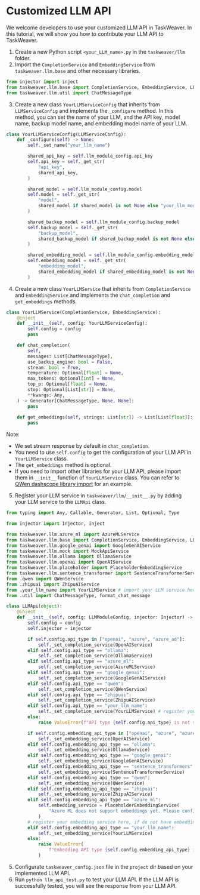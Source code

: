 # Customized LLM API

We welcome developers to use your customized LLM API in TaskWeaver. 
In this tutorial, we will show you how to contribute your LLM API to TaskWeaver.

1. Create a new Python script `<your_LLM_name>.py` in the `taskweaver/llm` folder. 
2. Import the `CompletionService` and `EmbeddingService` from `taskweaver.llm.base` and other necessary libraries.
```python
from injector import inject
from taskweaver.llm.base import CompletionService, EmbeddingService, LLMServiceConfig
from taskweaver.llm.util import ChatMessageType
```
3. Create a new class `YourLLMServiceConfig` that inherits from `LLMServiceConfig` and implements the `_configure` method.
In this method, you can set the name of your LLM, and the API key, model name, backup model name, and embedding model name of your LLM.
```python
class YourLLMServiceConfig(LLMServiceConfig):
    def _configure(self) -> None:
        self._set_name("your_llm_name")

        shared_api_key = self.llm_module_config.api_key
        self.api_key = self._get_str(
            "api_key",
            shared_api_key,
        )

        shared_model = self.llm_module_config.model
        self.model = self._get_str(
            "model",
            shared_model if shared_model is not None else "your_llm_model_name",
        )

        shared_backup_model = self.llm_module_config.backup_model
        self.backup_model = self._get_str(
            "backup_model",
            shared_backup_model if shared_backup_model is not None else self.model,
        )

        shared_embedding_model = self.llm_module_config.embedding_model
        self.embedding_model = self._get_str(
            "embedding_model",
            shared_embedding_model if shared_embedding_model is not None else self.model,
        )
```
4. Create a new class `YourLLMService` that inherits from `CompletionService` and `EmbeddingService` and implements the `chat_completion` and `get_embeddings` methods.
```python
class YourLLMService(CompletionService, EmbeddingService):
    @inject
    def __init__(self, config: YourLLMServiceConfig):
        self.config = config
        pass

    def chat_completion(
        self,
        messages: List[ChatMessageType],
        use_backup_engine: bool = False,
        stream: bool = True,
        temperature: Optional[float] = None,
        max_tokens: Optional[int] = None,
        top_p: Optional[float] = None,
        stop: Optional[List[str]] = None,
        **kwargs: Any,
    ) -> Generator[ChatMessageType, None, None]:
        pass
    
    def get_embeddings(self, strings: List[str]) -> List[List[float]]:
        pass
```
Note:
- We set stream response by default in `chat_completion`.
- You need to use `self.config` to get the configuration of your LLM API in `YourLLMService` class.
- The `get_embeddings` method is optional. 
- If you need to import other libraries for your LLM API, please import them in `__init__` function of `YourLLMService` class.
You can refer to [QWen dashscope library import](https://github.com/microsoft/TaskWeaver/blob/main/taskweaver/llm/qwen.py) for an example.


5. Register your LLM service in `taskweaver/llm/__init__.py` by adding your LLM service to the `LLMApi` class.
```python 
from typing import Any, Callable, Generator, List, Optional, Type

from injector import Injector, inject

from taskweaver.llm.azure_ml import AzureMLService
from taskweaver.llm.base import CompletionService, EmbeddingService, LLMModuleConfig
from taskweaver.llm.google_genai import GoogleGenAIService
from taskweaver.llm.mock import MockApiService
from taskweaver.llm.ollama import OllamaService
from taskweaver.llm.openai import OpenAIService
from taskweaver.llm.placeholder import PlaceholderEmbeddingService
from taskweaver.llm.sentence_transformer import SentenceTransformerService
from .qwen import QWenService
from .zhipuai import ZhipuAIService
from .your_llm_name import YourLLMService # import your LLM service here
from .util import ChatMessageType, format_chat_message

class LLMApi(object):
    @inject
    def __init__(self, config: LLMModuleConfig, injector: Injector) -> None:
        self.config = config
        self.injector = injector

        if self.config.api_type in ["openai", "azure", "azure_ad"]:
            self._set_completion_service(OpenAIService)
        elif self.config.api_type == "ollama":
            self._set_completion_service(OllamaService)
        elif self.config.api_type == "azure_ml":
            self._set_completion_service(AzureMLService)
        elif self.config.api_type == "google_genai":
            self._set_completion_service(GoogleGenAIService)
        elif self.config.api_type == "qwen":
            self._set_completion_service(QWenService)
        elif self.config.api_type == "zhipuai":
            self._set_completion_service(ZhipuAIService)
        elif self.config.api_type == "your_llm_name":
            self._set_completion_service(YourLLMService) # register your LLM service here
        else:
            raise ValueError(f"API type {self.config.api_type} is not supported")

        if self.config.embedding_api_type in ["openai", "azure", "azure_ad"]:
            self._set_embedding_service(OpenAIService)
        elif self.config.embedding_api_type == "ollama":
            self._set_embedding_service(OllamaService)
        elif self.config.embedding_api_type == "google_genai":
            self._set_embedding_service(GoogleGenAIService)
        elif self.config.embedding_api_type == "sentence_transformers":
            self._set_embedding_service(SentenceTransformerService)
        elif self.config.embedding_api_type == "qwen":
            self._set_embedding_service(QWenService)
        elif self.config.embedding_api_type == "zhipuai":
            self._set_embedding_service(ZhipuAIService)
        elif self.config.embedding_api_type == "azure_ml":
            self.embedding_service = PlaceholderEmbeddingService(
                "Azure ML does not support embeddings yet. Please configure a different embedding API.",
            )
        # register your embedding service here, if do not have embedding service, please use `PlaceholderEmbeddingService` as the above example
        elif self.config.embedding_api_type == "your_llm_name": 
            self._set_embedding_service(YourLLMService)
        else:
            raise ValueError(
                f"Embedding API type {self.config.embedding_api_type} is not supported",
            )
```

5. Configurate `taskweaver_config.json` file in the `project` dir based on your implemented LLM API.
6. Run `python llm_api_test.py` to test your LLM API. If the LLM API is successfully tested, you will see the response from your LLM API.









